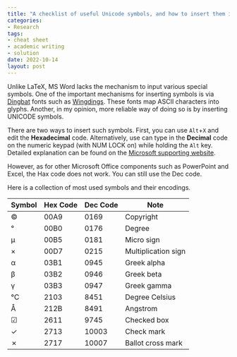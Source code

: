 ```yaml
---
title: "A checklist of useful Unicode symbols, and how to insert them in MS Word"
categories:
- Research
tags:
- cheat sheet
- academic writing
- solution
date: 2022-10-14
layout: post
---
```


Unlike LaTeX, MS Word lacks the mechanism to input various special symbols. One of the important mechanisms for inserting symbols is via [Dingbat](https://en.wikipedia.org/wiki/Dingbat) fonts such as [Wingdings](https://learn.microsoft.com/en-us/typography/font-list/wingdings). These fonts map ASCII characters into glyphs. Another, in my opinion, more reliable way of doing so is by inserting UNICODE symbols.

There are two ways to insert such symbols. First, you can use `Alt`+`X` and edit the **Hexadecimal** code. Alternatively, use can type in the **Decimal** code on the numeric keypad (with NUM LOCK on) while holding the `Alt` key. Detailed explanation can be found on the [Microsoft supporting website](https://support.microsoft.com/en-us/office/insert-ascii-or-unicode-latin-based-symbols-and-characters-d13f58d3-7bcb-44a7-a4d5-972ee12e50e0).

However, as for other Microsoft Office components such as PowerPoint and Excel, the Hax code does not work. You can still use the Dec code.

Here is a collection of most used symbols and their encodings.

| Symbol | Hex Code | Dec Code | Note |
| --- | --- | --- | --- |
| © | 00A9 | 0169 | Copyright |
| ° | 00B0 | 0176 | Degree |
| µ | 00B5 | 0181 | Micro sign |
| × | 00D7 | 0215 | Multiplication sign |
| α | 03B1 | 0945 | Greek alpha |
| β | 03B2 | 0946 | Greek beta |
| γ | 03B3 | 0947 | Greek gamma |
| ℃ | 2103 | 8451 | Degree Celsius |
| Å | 212B | 8491 | Angstrom |
| ☑ | 2611 | 9745 | Checked box |
| ✓ | 2713 | 10003 | Check mark |
| ✗ | 2717 | 10007 | Ballot cross mark |